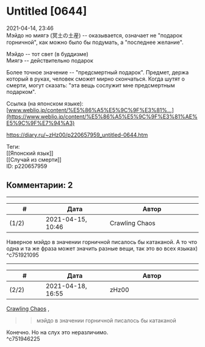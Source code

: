 Untitled [0644]
================

  
2021-04-14, 23:46  
 Мэйдо но миягэ (冥土の土産) -- оказывается, означает не "подарок горничной", как можно было бы подумать, а "последнее желание".   
   
 Мэйдо -- тот свет (в буддизме)   
 Миягэ -- действительно подарок   
   
 Более точное значение -- "предсмертный подарок". Предмет, держа который в руках, человек сможет мирно скончаться. Когда шутят о смерти, могут сказать: "эта вещь сослужит мне предсмертным подарком".   
   
 Ссылка (на японском языке):  [www.weblio.jp/content/%E5%86%A5%E5%9C%9F%E3%81%...](https://www.weblio.jp/content/%E5%86%A5%E5%9C%9F%E3%81%AE%E5%9C%9F%E7%94%A3)    
  
<https://diary.ru/~zHz00/p220657959_untitled-0644.htm>  
  
Теги:  
[[Японский язык]]  
[[Случай из смерти]]  
ID: p220657959  


Комментарии: 2
--------------

  


---



|         #         |              Дата              |                     Автор                     |           ID           |
| --- | --- | --- | --- |
| (1/2) | 2021-04-15, 10:46 | Crawling Chaos | c751921095 |

  
 Наверное мэйдо в значении горничной писалось бы катаканой. А то что одна и та же фраза может значить разные вещи, так это во всех языках)   
 ^c751921095

---



|         #         |              Дата              |                     Автор                     |           ID           |
| --- | --- | --- | --- |
| (2/2) | 2021-04-18, 16:55 | zHz00 | c751946225 |

  
  [Crawling Chaos](https://degozaru.diary.ru "Фундаментальная ошибка атрибуции")  ,   
   
 >>мэйдо в значении горничной писалось бы катаканой   
   
 Конечно. Но на слух это неразличимо.   
 ^c751946225